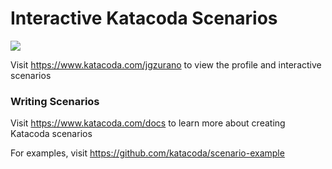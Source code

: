 # Interactive Katacoda Scenarios

[![](http://shields.katacoda.com/katacoda/jgzurano/count.svg)](https://www.katacoda.com/jgzurano "Get your profile on Katacoda.com")

Visit https://www.katacoda.com/jgzurano to view the profile and interactive scenarios

### Writing Scenarios
Visit https://www.katacoda.com/docs to learn more about creating Katacoda scenarios

For examples, visit https://github.com/katacoda/scenario-example
